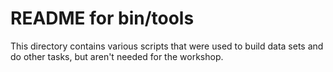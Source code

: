 # README for bin/tools

This directory contains various scripts that were used to build data sets and do other tasks, but aren't needed for the workshop.

